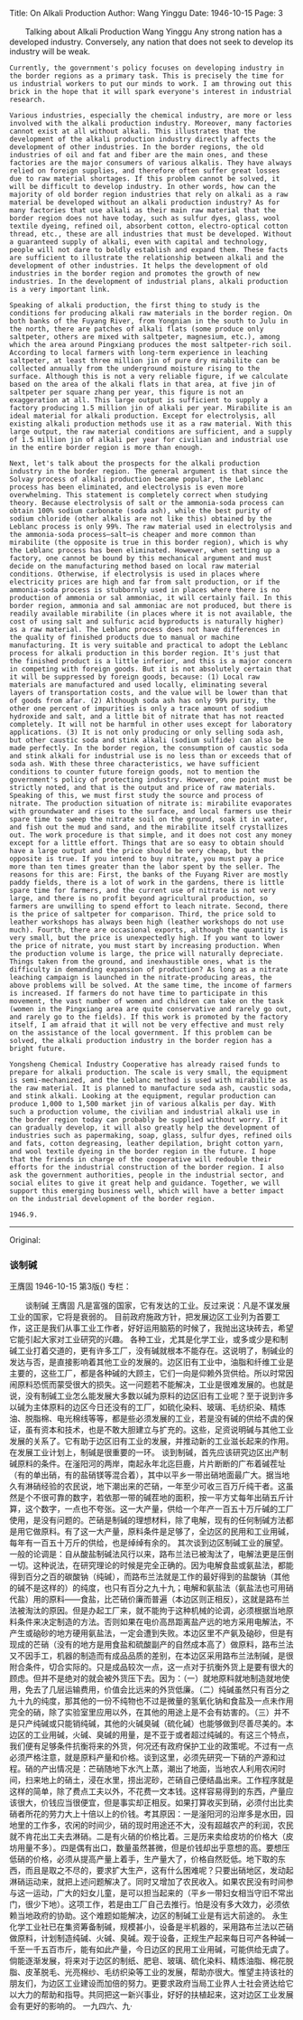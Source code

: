 Title: On Alkali Production
Author: Wang Yinggu
Date: 1946-10-15
Page: 3

　　Talking about Alkali Production
    Wang Yinggu
    Any strong nation has a developed industry. Conversely, any nation that does not seek to develop its industry will be weak.

    Currently, the government's policy focuses on developing industry in the border regions as a primary task. This is precisely the time for us industrial workers to put our minds to work. I am throwing out this brick in the hope that it will spark everyone's interest in industrial research.

    Various industries, especially the chemical industry, are more or less involved with the alkali production industry. Moreover, many factories cannot exist at all without alkali. This illustrates that the development of the alkali production industry directly affects the development of other industries. In the border regions, the old industries of oil and fat and fiber are the main ones, and these factories are the major consumers of various alkalis. They have always relied on foreign supplies, and therefore often suffer great losses due to raw material shortages. If this problem cannot be solved, it will be difficult to develop industry. In other words, how can the majority of old border region industries that rely on alkali as a raw material be developed without an alkali production industry? As for many factories that use alkali as their main raw material that the border region does not have today, such as sulfur dyes, glass, wool textile dyeing, refined oil, absorbent cotton, electro-optical cotton thread, etc., these are all industries that must be developed. Without a guaranteed supply of alkali, even with capital and technology, people will not dare to boldly establish and expand them. These facts are sufficient to illustrate the relationship between alkali and the development of other industries. It helps the development of old industries in the border region and promotes the growth of new industries. In the development of industrial plans, alkali production is a very important link.

    Speaking of alkali production, the first thing to study is the conditions for producing alkali raw materials in the border region. On both banks of the Fuyang River, from Yongnian in the south to Julu in the north, there are patches of alkali flats (some produce only saltpeter, others are mixed with saltpeter, magnesium, etc.), among which the area around Pingxiang produces the most saltpeter-rich soil. According to local farmers with long-term experience in leaching saltpeter, at least three million jin of pure dry mirabilite can be collected annually from the underground moisture rising to the surface. Although this is not a very reliable figure, if we calculate based on the area of the alkali flats in that area, at five jin of saltpeter per square zhang per year, this figure is not an exaggeration at all. This large output is sufficient to supply a factory producing 1.5 million jin of alkali per year. Mirabilite is an ideal material for alkali production. Except for electrolysis, all existing alkali production methods use it as a raw material. With this large output, the raw material conditions are sufficient, and a supply of 1.5 million jin of alkali per year for civilian and industrial use in the entire border region is more than enough.

    Next, let's talk about the prospects for the alkali production industry in the border region. The general argument is that since the Solvay process of alkali production became popular, the Leblanc process has been eliminated, and electrolysis is even more overwhelming. This statement is completely correct when studying theory. Because electrolysis of salt or the ammonia-soda process can obtain 100% sodium carbonate (soda ash), while the best purity of sodium chloride (other alkalis are not like this) obtained by the Leblanc process is only 99%. The raw material used in electrolysis and the ammonia-soda process—salt—is cheaper and more common than mirabilite (the opposite is true in this border region), which is why the Leblanc process has been eliminated. However, when setting up a factory, one cannot be bound by this mechanical argument and must decide on the manufacturing method based on local raw material conditions. Otherwise, if electrolysis is used in places where electricity prices are high and far from salt production, or if the ammonia-soda process is stubbornly used in places where there is no production of ammonia or sal ammoniac, it will certainly fail. In this border region, ammonia and sal ammoniac are not produced, but there is readily available mirabilite (in places where it is not available, the cost of using salt and sulfuric acid byproducts is naturally higher) as a raw material. The Leblanc process does not have differences in the quality of finished products due to manual or machine manufacturing. It is very suitable and practical to adopt the Leblanc process for alkali production in this border region. It's just that the finished product is a little inferior, and this is a major concern in competing with foreign goods. But it is not absolutely certain that it will be suppressed by foreign goods, because: (1) Local raw materials are manufactured and used locally, eliminating several layers of transportation costs, and the value will be lower than that of goods from afar. (2) Although soda ash has only 99% purity, the other one percent of impurities is only a trace amount of sodium hydroxide and salt, and a little bit of nitrate that has not reacted completely. It will not be harmful in other uses except for laboratory applications. (3) It is not only producing or only selling soda ash, but other caustic soda and stink alkali (sodium sulfide) can also be made perfectly. In the border region, the consumption of caustic soda and stink alkali for industrial use is no less than or exceeds that of soda ash. With these three characteristics, we have sufficient conditions to counter future foreign goods, not to mention the government's policy of protecting industry. However, one point must be strictly noted, and that is the output and price of raw materials. Speaking of this, we must first study the source and process of nitrate. The production situation of nitrate is: mirabilite evaporates with groundwater and rises to the surface, and local farmers use their spare time to sweep the nitrate soil on the ground, soak it in water, and fish out the mud and sand, and the mirabilite itself crystallizes out. The work procedure is that simple, and it does not cost any money except for a little effort. Things that are so easy to obtain should have a large output and the price should be very cheap, but the opposite is true. If you intend to buy nitrate, you must pay a price more than ten times greater than the labor spent by the seller. The reasons for this are: First, the banks of the Fuyang River are mostly paddy fields, there is a lot of work in the gardens, there is little spare time for farmers, and the current use of nitrate is not very large, and there is no profit beyond agricultural production, so farmers are unwilling to spend effort to leach nitrate. Second, there is the price of saltpeter for comparison. Third, the price sold to leather workshops has always been high (leather workshops do not use much). Fourth, there are occasional exports, although the quantity is very small, but the price is unexpectedly high. If you want to lower the price of nitrate, you must start by increasing production. When the production volume is large, the price will naturally depreciate. Things taken from the ground, and inexhaustible ones, what is the difficulty in demanding expansion of production? As long as a nitrate leaching campaign is launched in the nitrate-producing areas, the above problems will be solved. At the same time, the income of farmers is increased. If farmers do not have time to participate in this movement, the vast number of women and children can take on the task (women in the Pingxiang area are quite conservative and rarely go out, and rarely go to the fields). If this work is promoted by the factory itself, I am afraid that it will not be very effective and must rely on the assistance of the local government. If this problem can be solved, the alkali production industry in the border region has a bright future.

    Yongsheng Chemical Industry Cooperative has already raised funds to prepare for alkali production. The scale is very small, the equipment is semi-mechanized, and the Leblanc method is used with mirabilite as the raw material. It is planned to manufacture soda ash, caustic soda, and stink alkali. Looking at the equipment, regular production can produce 1,000 to 1,500 market jin of various alkalis per day. With such a production volume, the civilian and industrial alkali use in the border region today can probably be supplied without worry. If it can gradually develop, it will also greatly help the development of industries such as papermaking, soap, glass, sulfur dyes, refined oils and fats, cotton degreasing, leather depilation, bright cotton yarn, and wool textile dyeing in the border region in the future. I hope that the friends in charge of the cooperative will redouble their efforts for the industrial construction of the border region. I also ask the government authorities, people in the industrial sector, and social elites to give it great help and guidance. Together, we will support this emerging business well, which will have a better impact on the industrial development of the border region.

    1946.9.



<hr /> 

Original: 


### 谈制碱
王膺固
1946-10-15
第3版()
专栏：

　　谈制碱
    王膺固
    凡是富强的国家，它有发达的工业。反过来说：凡是不谋发展工业的国家，它将是衰弱的。
    目前政府施政方针，把发展边区工业列为首要工作，这正是我们从事工业工作者，好好运用脑筋的时候了，我抛出这块砖去，希望它能引起大家对工业研究的兴趣。
    各种工业，尤其是化学工业，或多或少是和制碱工业打着交道的，更有许多工厂，没有碱就根本不能存在。这说明了，制碱业的发达与否，是直接影响着其他工业的发展的。边区旧有工业中，油脂和纤维工业是主要的，这些工厂，都是各种碱的大顾主，它们一向是仰赖外货供给。所以时常因闹原料恐慌而蒙受很大的损失。这一问题若不能解决，工业是很难发展的。也就是说，没有制碱工业怎么能发展大多数以碱为原料的边区旧有工业呢？至于说到许多以碱为主体原料的边区今日还没有的工厂，如硫化染料、玻璃、毛纺织染、精炼油、脱脂棉、电光棉线等等，都是些必须发展的工业，若是没有碱的供给不虞的保证，虽有资本和技术，也是不敢大胆建立与扩充的。这些，足资说明碱与其他工业发展的关系了。它有助于边区旧有工业的发展，并推动新的工业滋长起来的作用。在发展工业计划上，制碱是很重要的一环。
    谈到制碱，首先应该研究边区出产制碱原料的条件。在滏阳河的两岸，南起永年北迄巨鹿，片片断断的广布着碱茬址（有的单出硝，有的盐硝镁等混合着），其中以平乡一带出硝地面最广大。据当地久有淋硝经验的农民说，地下潮出来的芒硝，一年至少可收三百万斤纯干者。这虽然是个不很可靠的数字，若依那一带的碱茬地的面积，按一平方丈每年出硝五斤计算，这个数字，一点也不夸张。这一大产量，供给一个年产一百五十万斤碱的工厂使用，是没有问题的。芒硝是制碱的理想材料，除了电解，现有的任何制碱方法都是用它做原料。有了这一大产量，原料条件是足够了，全边区的民用和工业用碱，每年有一百五十万斤的供给，也是绰绰有余的。
    其次谈到边区制碱工业的展望。一般的论调是：自从酸盐制碱法风行以来，路布兰法已被淘汰了，电解法更是压倒一切。这种说法，在研究理论的时候是完全正确的。因为电解食盐或氨盐法，都能得到百分之百的碳酸钠（纯碱），而路布兰法就是工作的最好得到的盐酸钠（其他的碱不是这样的）的纯度，也只有百分之九十九；电解和氨盐法（氨盐法也可用硝代盐）用的原料——食盐，比芒硝价廉而普遍（本边区则正相反），这就是路布兰法被淘汰的原因。但是办起工厂来，就不能拘于这种机械的论调，必须根据当地原料条件来决定制造的方法。否则如果在电价高昂距离盐产远的地方采用电解法，不产生或硇砂的地方硬用氨盐法，一定会遭到失败。本边区里不产氨及硇砂，但是有现成的芒硝（没有的地方是用食盐和硫酸副产的自然成本高了）做原料，路布兰法又不因手工，机器的制造而有成品品质的差别，在本边区采用路布兰法制碱，是很附合条件，切合实际的。只是成品较次一点，这一点对于抗衡外货上是要有很大的顾虑。但并不是绝对的就会被外货压下去。因为：（一）就地原料就地制造就地使用，免去了几层运输费用，价值会比远来的外货低廉。（二）纯碱虽然只有百分之九十九的纯度，那其他的一份不纯物也不过是微量的氢氧化钠和食盐及一点未作用完全的硝，除了实验室里应用以外，在其他的用途上是不会有妨害的。（三）并不是只产纯碱或只能销纯碱，其他的火碱臭碱（硫化碱）也能够做到尽善尽美的。本边区的工业用碱，火碱、臭碱的用量，是不亚于或者超过纯碱的。有这三个特点，我们便有足够条件抗衡将来的外货，何况还有政府保护工业的政策呢。不过有一点必须严格注意，就是原料产量和价格。谈到这里，必须先研究一下硝的产源和过程。硝的产出情况是：芒硝随地下水汽上蒸，潮出了地面，当地农人利用农闲时间，扫来地上的硝土，浸在水里，捞出泥砂，芒硝自己便结晶出来。工作程序就是这样的简单，除了费点工夫以外，不花费一文本钱。这样容易得到的东西，产量应该很大，价钱应当很便宜，但是事实却正相反。如果打算收买到硝，必须付出比卖硝者所花的劳力大上十倍以上的价钱。考其原因：一是滏阳河的沿岸多是水田，园地里的工作多，农闲的时间少，硝的现时用途还不大，没有超越农产的利润，农民就不肯花出工夫去淋硝。二是有火硝的价格比着。三是历来卖给皮坊的价格大（皮坊用量不多）。四是偶有出口，数量虽然甚微，但是价钱却出乎意想的高。要想压低硝的价格，必须从提高产量上着手，生产量大了，价格自然贬低。地下取的东西，而且是取之不尽的，要求扩大生产，这有什么困难呢？只要出硝地区，发动起淋硝运动来，就把上述问题解决了。同时又增加了农民收入。如果农民没有时间参与这一运动，广大的妇女儿童，是可以担当起来的（平乡一带妇女相当守旧不常出门，很少下地）。这项工作，若是由工厂自己去推行。怕是没有多大效力，必须依赖当地政府的协助。这个难题如能解决，边区的制碱工业是有远大前途的。
    永生化学工业社已在集资筹备制碱，规模甚小，设备是半机器的，采用路布兰法以芒硝做原料，计划制造纯碱、火碱、臭碱。观于设备，正规生产起来每日可产各种碱一千至一千五百市斤，能有如此产量，今日边区的民用工业用碱，可能供给无虞了。倘能逐渐发展，将来对于边区的制纸、肥皂、玻璃、硫化染料、精炼油脂、棉花脱脂、皮革脱毛、光亮棉纱、毛纺织染等工业的发展，帮助亦很大。惟望主持该社的朋友们，为边区工业建设而加倍的努力。更要求政府当局工业界人士社会贤达给它以大力的帮助和指导。共同把这一新兴事业，好好的扶植起来，这对边区工业发展会有更好的影响的。
    一九四六、九·
